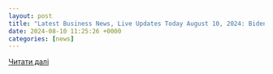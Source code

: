 ```yaml
---
layout: post
title: "Latest Business News, Live Updates Today August 10, 2024: Biden bans US sales of Russian antivirus Kaspersky over security concerns: Report | Hindustan Times"
date: 2024-08-10 11:25:26 +0000
categories: [news]
---
```


[Читати далі](https://www.hindustantimes.com/business/latest-business-today-live-updates-august-10-2024-101723269233571.html)
